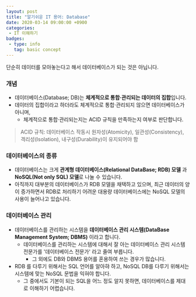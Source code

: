 ```yaml
---
layout: post
title: "알기쉬운 IT 용어: Database"
date: 2020-03-14 09:00:00 +0900
categories: 
 - IT 이해하기
badges:
 - type: info
   tag: basic concept 
---
```


단순히 데이터를 모아놓는다고 해서 데이터베이스가 되는 것은 아닙니다.

<!--more-->

### **개념**
 - 데이터베이스(Database; DB)는 **체계적으로 통합·관리되는 데이터의 집합**입니다.
 - 데이터의 집합이라고 하더라도 체계적으로 통합·관리되지 않으면 데이터베이스가 아니며,
   - 체계적으로 통합·관리되는지는 ACID 규칙을 만족하는지 여부로 판단합니다.
   

> ACID 규칙: 데이터베이스 작동시 원자성(Atomicity), 일관성(Consistency), 격리성(Isolation), 내구성(Durability)이 유지되어야 함

 
### **데이터베이스의 종류**
 - 데이터베이스는 크게 **관계형 데이터베이스(Relational DataBase; RDB) 모델** 과 **NoSQL(Not only SQL) 모델**로 나눌 수 있습니다.
 - 아직까지 대부분의 데이터베이스가 RDB 모델을 채택하고 있으며, 최근 데이터의 양이 증가하면서 RDB로 처리하기 어려운 대용량 데이터베이스에는 NoSQL 모델의 사용이 늘어나고 있습니다. 

### **데이터베이스 관리**
 - 데이터베이스를 관리하는 시스템을 **데이터베이스 관리 시스템(DataBase Management System; DBMS)** 이라고 합니다.
   - 데이터베이스를 관리하는 시스템에 대해서 잘 아는 데이터베이스 관리 시스템 전문가를 '데이터베이스 전문가' 라고 줄여 부릅니다.
     - 그 외에도 DB와 DBMS 용어를 혼용하여 쓰는 경우가 많습니다.
 - RDB 를 다루기 위해서는 SQL 언어를 알아햐 하고, NoSQL DB를 다루기 위해서는 시스템에 맞는 NoSQL 문법을 익혀야 합니다.
   - 그 중에서도 기본이 되는 SQL을 어느 정도 알지 못하면, 데이터베이스를 제대로 이해하기 어렵습니다.
